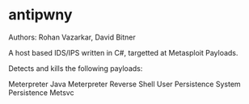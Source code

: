 antipwny
========
Authors: Rohan Vazarkar, David Bitner

A host based IDS/IPS written in C#, targetted at Metasploit Payloads.

Detects and kills the following payloads:

Meterpreter
Java Meterpreter
Reverse Shell
User Persistence
System Persistence
Metsvc
